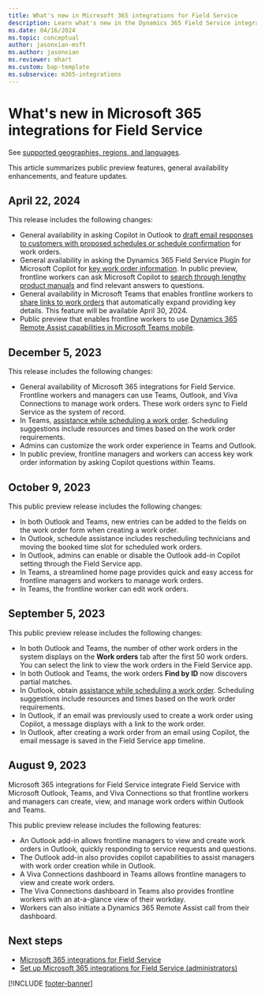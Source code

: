 ```yaml
---
title: What's new in Microsoft 365 integrations for Field Service
description: Learn what's new in the Dynamics 365 Field Service integrations with Microsoft Outlook, Teams, and Viva Connections.
ms.date: 04/16/2024
ms.topic: conceptual
author: jasonxian-msft
ms.author: jasonxian
ms.reviewer: mhart
ms.custom: bap-template
ms.subservice: m365-integrations
---
```


# What's new in Microsoft 365 integrations for Field Service

See [supported geographies, regions, and languages](flw-overview.md#supported-geographies-regions-and-languages).

This article summarizes public preview features, general availability enhancements, and feature updates.

## April 22, 2024

This release includes the following changes:

- General availability in asking Copilot in Outlook to [draft email responses to customers with proposed schedules or schedule confirmation](flw-outlook.md#draft-an-email-response-with-copilot) for work orders.
- General availability in asking the Dynamics 365 Field Service Plugin for Microsoft Copilot for [key work order information](flw-m365-chat.md). In public preview, frontline workers can ask Microsoft Copilot to [search through lengthy product manuals](flw-m365-chat.md#ask-for-instructions-for-a-work-order-preview) and find relevant answers to questions.
- General availability in Microsoft Teams that enables frontline workers to [share links to work orders](flw-teams-worker.md#share-work-order-information) that automatically expand providing key details. This feature will be available April 30, 2024.
- Public preview that enables frontline workers to use [Dynamics 365 Remote Assist capabilities in Microsoft Teams mobile](annotate-teams-mobile.md).

## December 5, 2023

This release includes the following changes:

- General availability of Microsoft 365 integrations for Field Service. Frontline workers and managers can use Teams, Outlook, and Viva Connections to manage work orders. These work orders sync to Field Service as the system of record.
- In Teams, [assistance while scheduling a work order](flw-teams-manager.md#schedule-or-reschedule-a-work-order). Scheduling suggestions include resources and times based on the work order requirements.
- Admins can customize the work order experience in Teams and Outlook.
- In public preview, frontline managers and workers can access key work order information by asking Copilot questions within Teams.

## October 9, 2023

This public preview release includes the following changes:

- In both Outlook and Teams, new entries can be added to the fields on the work order form when creating a work order.
- In Outlook, schedule assistance includes rescheduling technicians and moving the booked time slot for scheduled work orders.
- In Outlook, admins can enable or disable the Outlook add-in Copilot setting through the Field Service app.
- In Teams, a streamlined home page provides quick and easy access for frontline managers and workers to manage work orders.
- In Teams, the frontline worker can edit work orders.

## September 5, 2023

This public preview release includes the following changes:

- In both Outlook and Teams, the number of other work orders in the system displays on the **Work orders** tab after the first 50 work orders. You can select the link to view the work orders in the Field Service app.
- In both Outlook and Teams, the work orders **Find by ID** now discovers partial matches.
- In Outlook, obtain [assistance while scheduling a work order](flw-outlook.md#schedule-or-reschedule-a-work-order). Scheduling suggestions include resources and times based on the work order requirements.
- In Outlook, if an email was previously used to create a work order using Copilot, a message displays with a link to the work order.
- In Outlook, after creating a work order from an email using Copilot, the email message is saved in the Field Service app timeline.

## August 9, 2023

Microsoft 365 integrations for Field Service integrate Field Service with Microsoft Outlook, Teams, and Viva Connections so that frontline workers and managers can create, view, and manage work orders within Outlook and Teams.

This public preview release includes the following features:

- An Outlook add-in allows frontline managers to view and create work orders in Outlook, quickly responding to service requests and questions.
- The Outlook add-in also provides copilot capabilities to assist managers with work order creation while in Outlook.
- A Viva Connections dashboard in Teams allows frontline managers to view and create work orders.
- The Viva Connections dashboard in Teams also provides frontline workers with an at-a-glance view of their workday.
- Workers can also initiate a Dynamics 365 Remote Assist call from their dashboard.

## Next steps

- [Microsoft 365 integrations for Field Service](flw-overview.md)
- [Set up Microsoft 365 integrations for Field Service (administrators) ](flw-admin.md)

[!INCLUDE [footer-banner](../includes/footer-banner.md)]
